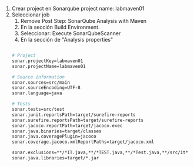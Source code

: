 1. Crear project en Sonarqube
    project name: labmaven01
3. Seleccionar job
    1. Remove Post Step: SonarQube Analysis with Maven
    1. En la sección Build Environment.
    1. Seleccionar: Execute SonarQubeScanner
    1. En la sección de "Analysis properties"
    ```bash

    # Project
    sonar.projectKey=labmaven01
    sonar.projectName=labmaven01

    # Source information
    sonar.sources=src/main
    sonar.sourceEncoding=UTF-8
    sonar.language=java

    # Tests
    sonar.tests=src/test
    sonar.junit.reportsPath=target/surefire-reports
    sonar.surefire.reportsPath=target/surefire-reports
    sonar.jacoco.reportPath=target/jacoco.exec
    sonar.java.binaries=target/classes
    sonar.java.coveragePlugin=jacoco
    sonar.coverage.jacoco.xmlReportPaths=target/jacoco.xml

    sonar.exclusions=**/*IT.java,**/*TEST.java,**/*Test.java,**/src/it**,**/src/test**,**/gradle/wrapper**
    sonar.java.libraries=target/*.jar
    ```    

